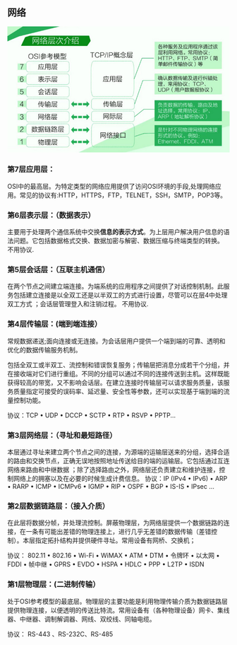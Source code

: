 ## 网络

![](/image/4-6-1.jpg)

### 第7层应用层：

OSI中的最高层。为特定类型的网络应用提供了访问OSI环境的手段,处理网络应用。常见的协议有:HTTP，HTTPS，FTP，TELNET，SSH，SMTP，POP3等。

### 第6层表示层：（数据表示）

主要用于处理两个通信系统中交换**信息的表示方式**。为上层用户解决用户信息的语法问题。它包括数据格式交换、数据加密与解密、数据压缩与终端类型的转换。 不用协议.

### 第5层会话层：（互联主机通信）

在两个节点之间建立端连接。为端系统的应用程序之间提供了对话控制机制。此服务包括建立连接是以全双工还是以半双工的方式进行设置，尽管可以在层4中处理双工方式 ；会话层管理登入和注销过程。 不用协议.

### 第4层传输层：(端到端连接）

常规数据递送;面向连接或无连接。为会话层用户提供一个端到端的可靠、透明和优化的数据传输服务机制。

包括全双工或半双工、流控制和错误恢复服务；传输层把消息分成若干个分组，并在接收端对它们进行重组。不同的分组可以通过不同的连接传送到主机。这样既能获得较高的带宽，又不影响会话层。在建立连接时传输层可以请求服务质量，该服务质量指定可接受的误码率、延迟量、安全性等参数，还可以实现基于端到端的流量控制功能。

协议：TCP • UDP • DCCP • SCTP • RTP • RSVP • PPTP...

### 第3层网络层：（寻址和最短路径）

本层通过寻址来建立两个节点之间的连接，为源端的运输层送来的分组，选择合适的路由和交换节点，正确无误地按照地址传送给目的端的运输层。它包括通过互连网络来路由和中继数据 ；除了选择路由之外，网络层还负责建立和维护连接，控制网络上的拥塞以及在必要的时候生成计费信息。
协议：IP (IPv4 • IPv6) • ARP • RARP • ICMP • ICMPv6 • IGMP • RIP • OSPF • BGP • IS-IS • IPsec ...

### 第2层数据链路层：（接入介质）

在此层将数据分帧，并处理流控制。屏蔽物理层，为网络层提供一个数据链路的连接，在一条有可能出差错的物理连接上，进行几乎无差错的数据传输（差错控制）。本层指定拓扑结构并提供硬件寻址。常用设备有网桥、交换机；

协议： 802.11 • 802.16 • Wi-Fi • WiMAX • ATM • DTM • 令牌环 • 以太网 • FDDI • 帧中继 • GPRS • EVDO • HSPA • HDLC • PPP • L2TP • ISDN
  
### 第1层物理层：(二进制传输）

处于OSI参考模型的最底层。物理层的主要功能是利用物理传输介质为数据链路层提供物理连接，以便透明的传送比特流。常用设备有（各种物理设备）网卡、集线器、中继器、调制解调器、网线、双绞线、同轴电缆。

协议： RS-443 、RS-232C、RS-485 